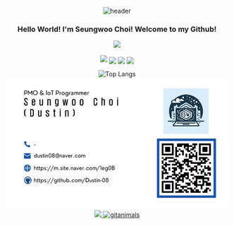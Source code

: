 <div align="center">

  ![header](https://capsule-render.vercel.app/api?type=Waving&color=31A8FF&height=250&section=header&text=Dive_into_code!&fontColor=ffffff&fontSize=70)

### Hello World! I'm Seungwoo Choi! Welcome to my Github!

<a href="https://www.instagram.com/swc_iot_dev_diary/" target="_blank"><img src="https://img.shields.io/badge/swc_iot_dev_diary-E4405F?style=flat&logo=Instagram&logoColor=FFFFFF"/></a>

<img src="https://devse.kr/university_of_ulsan.svg" allign="center">
<img src="https://devse.kr/devse_badge.svg" align="center">
<img src="https://devse.kr/gaonnuri_ko.svg" align="center">
<img src="http://devse.kr/division_badge.svg" align="center">

<!-- ![Seungwoo's GitHub stats](https://github-readme-stats.vercel.app/api?username=Dustin-08&show%20icons=true&theme=github_dark)
[![Solved.ac Profile](http://mazassumnida.wtf/api/v2/generate_badge?boj=dustin08)](https://solved.ac/dustin08) -->
![Top Langs](https://github-readme-stats.vercel.app/api/top-langs/?username=Dustin-08&layout=compact&theme=github_dark)
<img src="https://github.com/Dustin-08/Dustin-08/blob/main/csw_business_card.png"/>
<a href="https://github.com/devxb/gitanimals">
  <img src="https://render.gitanimals.org/farms/Dustin-08"/>
</a>
<a href="https://www.gitanimals.org/">
      <img
        src="https://render.gitanimals.org/guilds/717922061158579216/draw"
        width="600"
        height="300"
        alt="gitanimals"
      />
    </a>


</div>

<!--
**Dustin-08/Dustin-08** is a ✨ _special_ ✨ repository because its `README.md` (this file) appears on your GitHub profile.

Here are some ideas to get you started:

- 🔭 I’m currently working on ...
- 🌱 I’m currently learning ...
- 👯 I’m looking to collaborate on ...
- 🤔 I’m looking for help with ...
- 💬 Ask me about ...
- 📫 How to reach me: ...
- 😄 Pronouns: ...
- ⚡ Fun fact: ...
-->
